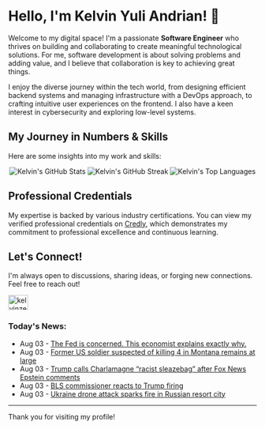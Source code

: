 # Hello, I'm Kelvin Yuli Andrian! 👋

Welcome to my digital space! I'm a passionate **Software Engineer** who thrives on building and collaborating to create meaningful technological solutions. For me, software development is about solving problems and adding value, and I believe that collaboration is key to achieving great things.

I enjoy the diverse journey within the tech world, from designing efficient backend systems and managing infrastructure with a DevOps approach, to crafting intuitive user experiences on the frontend. I also have a keen interest in cybersecurity and exploring low-level systems.

## My Journey in Numbers & Skills

Here are some insights into my work and skills:

<p align="center">
  <img src="https://github-readme-stats.vercel.app/api?username=kelvinzer0&show_icons=true&theme=radical" alt="Kelvin's GitHub Stats" />
  <img src="https://github-readme-streak-stats.herokuapp.com/?user=kelvinzer0&theme=radical" alt="Kelvin's GitHub Streak" />
  <img src="https://github-readme-stats.vercel.app/api/top-langs/?username=kelvinzer0&layout=compact&theme=radical" alt="Kelvin's Top Languages" />
</p>

## Professional Credentials

My expertise is backed by various industry certifications. You can view my verified professional credentials on [Credly](https://www.credly.com/users/kelvin-yuli-andrian/badges), which demonstrates my commitment to professional excellence and continuous learning.

## Let's Connect!

I'm always open to discussions, sharing ideas, or forging new connections. Feel free to reach out!

<p align="left">
    <a href="https://linkedin.com/in/kelvinzero" target="blank"><img align="center" src="https://cdn.jsdelivr.net/npm/simple-icons@3.0.1/icons/linkedin.svg" alt="kelvinzero" height="30" width="40" /></a>
</p>

### Today's News:

<!-- feed start -->
- Aug 03 - [The Fed is concerned. This economist explains exactly why.](https://finance.yahoo.com/video/fed-concerned-economist-explains-exactly-180010251.html)
- Aug 03 - [Former US soldier suspected of killing 4 in Montana remains at large](https://www.yahoo.com/news/articles/former-us-soldier-suspected-killing-175541821.html)
- Aug 03 - [Trump calls Charlamagne “racist sleazebag” after Fox News Epstein comments](https://www.yahoo.com/news/articles/trump-calls-charlamagne-racist-sleazebag-160724248.html)
- Aug 03 - [BLS commissioner reacts to Trump firing](https://www.yahoo.com/news/articles/bls-commissioner-reacts-trump-firing-154437474.html)
- Aug 03 - [Ukraine drone attack sparks fire in Russian resort city](https://www.yahoo.com/news/articles/ukraine-drone-attack-sparks-fire-151934437.html)
<!-- feed end -->

---

Thank you for visiting my profile!
